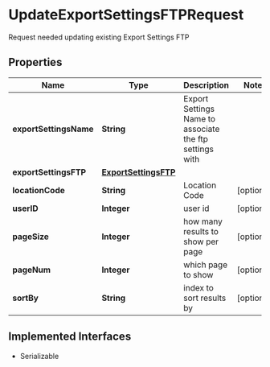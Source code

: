 

# UpdateExportSettingsFTPRequest

Request needed updating existing Export Settings FTP

## Properties

| Name | Type | Description | Notes |
|------------ | ------------- | ------------- | -------------|
|**exportSettingsName** | **String** | Export Settings Name to associate the ftp settings with |  |
|**exportSettingsFTP** | [**ExportSettingsFTP**](ExportSettingsFTP.md) |  |  |
|**locationCode** | **String** | Location Code |  [optional] |
|**userID** | **Integer** | user id |  [optional] |
|**pageSize** | **Integer** | how many results to show per page |  [optional] |
|**pageNum** | **Integer** | which page to show |  [optional] |
|**sortBy** | **String** | index to sort results by |  [optional] |


## Implemented Interfaces

* Serializable


